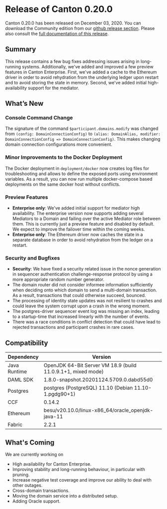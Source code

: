 # Release of Canton 0.20.0

Canton 0.20.0 has been released on December 03, 2020. You can download the Community edition from our [github release section](https://github.com/digital-asset/canton/releases/tag/v0.20.0). Please also consult the [full documentation of this release](https://www.canton.io/docs/0.20.0/user-manual/index.html).

## Summary

This release contains a few bug fixes addressing issues arising in long-running systems.
Additionally, we've added and improved a few preview features in Canton Enterprise. First, we've added a cache to the Ethereum driver in order to avoid rehydration from the underlying ledger upon restart and to avoid storing the state in memory. Second, we've added initial high-availability support for the mediator.

## What’s New

### Console Command Change

The signature of the command `$participant.domains.modify` was changed from `(config: DomainConnectionConfig)` to `(alias: DomainAlias, modifier: DomainConnectionConfig => DomainConnectionConfig)`. This makes changing domain connection configurations more convenient.

### Minor Improvements to the Docker Deployment

The Docker deployment in `deployment/docker` now creates log files for troubleshooting and allows to define the exposed ports using environment variables. As a result, you can now run multiple docker-compose based deployments on the same docker host without conflicts.

### Preview Features
- **Enterprise only**: We've added initial support for mediator high availability. The enterprise version now supports adding several Mediators to a Domain and failing over the active Mediator role between them. This is currently just a preview feature and disabled by default. We expect to improve the failover time within the coming weeks.
- **Enterprise only**: The Ethereum driver now caches the state in a separate database in order to avoid rehydration from the ledger on a restart.

### Security and Bugfixes
- **Security**: We have fixed a security related issue in the nonce generation in sequencer authentication challenge-response protocol by using a more appropriate random number generator.
- The domain router did not consider informee information sufficiently when deciding onto which domain to send a multi-domain transaction. As a result, transactions that could otherwise succeed, bounced.
- The processing of identity state updates was not resilient to crashes and could leave the system corrupt upon a crash in the wrong moment.
- The postgres-driver sequencer event log was missing an index, leading to a startup-time that increased linearly with the number of events.
- There was a race conditions in conflict detection that could have lead to rejected transactions and participant crashes in rare cases.

## Compatibility

| Dependency   | Version                                            |
| ------------ | -------------------------------------------------- |
| Java Runtime | OpenJDK 64-Bit Server VM 18.9 (build 11.0.9.1+1, mixed mode) |
| DAML SDK     | 1.8.0-snapshot.20201124.5709.0.dabd55d0 |
| Postgres     | postgres (PostgreSQL) 11.10 (Debian 11.10-1.pgdg90+1) |
| CCF          | 0.14.2 |
| Ethereum     | besu/v20.10.0/linux-x86_64/oracle_openjdk-java-11 |
| Fabric       | 2.2.1 |

## What's Coming

We are currently working on
- High availability for Canton Enterprise.
- Improving stability and long-running behaviour, in particular with pruning.
- Increase negative test coverage and improve our ability to deal with other outages.
- Cross-domain transactions.
- Moving the domain service into a distributed setup.
- Adding Oracle support.
